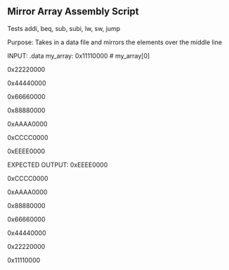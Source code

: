 ## Mirror Array Assembly Script

Tests addi, beq, sub, subi, lw, sw, jump

Purpose: Takes in a data file and mirrors the elements over the middle line

INPUT:
.data
my_array:
0x11110000	# my_array[0]

0x22220000

0x44440000

0x66660000

0x88880000

0xAAAA0000

0xCCCC0000

0xEEEE0000

EXPECTED OUTPUT:
0xEEEE0000

0xCCCC0000

0xAAAA0000

0x88880000

0x66660000

0x44440000

0x22220000

0x11110000
